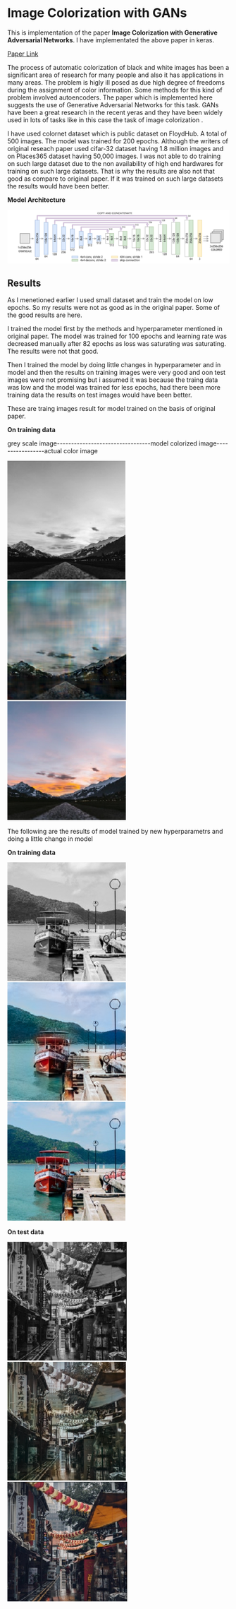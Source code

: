 # Image Colorization with GANs
This is implementation of the paper **Image Colorization with Generative Adversarial Networks**. I have implementated the above paper in keras.

[Paper Link](https://arxiv.org/abs/1803.05400)

The process of automatic colorization of black and white images has been a significant area of research for many people and also it has applications in many areas. The problem is higly ill posed as due high degree of freedoms during the assignment of color information. Some methods for this kind of problem involved autoencoders. The paper which is implemented here suggests the use of Generative Adversarial Networks for this task. GANs have been a great research in the recent yeras and they have been widely used in lots of tasks like in this case the task of image colorization .

I have used colornet dataset which is public dataset on FloydHub. A total of 500 images. The model was trained for 200 epochs. Although the writers of original reseach paper used cifar-32 dataset having 1.8 million images and on Places365 dataset having 50,000 images. I was not able to do training on such large dataset due to the non availability of high end hardwares for training on such large datasets. That is why the results are also not that good as compare to original paper. If it was trained on such large datasets the results would have been better.

**Model Architecture**

![model](color_gan_model.PNG)

## Results
As I menetioned earlier I used small dataset and train the model on low epochs. So my results were not as good as in the original paper. Some of the good results are here.

I trained the model first by the methods and hyperparameter mentioned in original paper. The model was trained for 100 epochs and learning rate was decreased manually after 82 epochs as loss was saturating was saturating. The results were not that good.

Then I trained the model by doing little changes in hyperparameter and in model and then the results on training images were very good and oon test images were not promising but i assumed it was because the traing data was low and the model was trained for less epochs, had there been more training data the results on test images would have been better. 



These are traing images result for model trained on the basis of original paper.

**On training data**

grey scale image---------------------------------model colorized image-----------------actual color image

![black](images/original/ac_black.PNG) ![color](images/original/ac_color.PNG) ![actual](images/original/ac_actual.PNG) 



The following are the results of model trained by new hyperparametrs and doing a little change in model

**On training data**

![black](images/new/black_new.PNG) ![color](images/new/color_new.PNG) ![actual](images/new/actual_new.PNG) 

**On test data**

![black](images/new/blackte_new.PNG) ![color](images/new/colorte_new.PNG) ![actual](images/new/actualte_new.PNG) 


